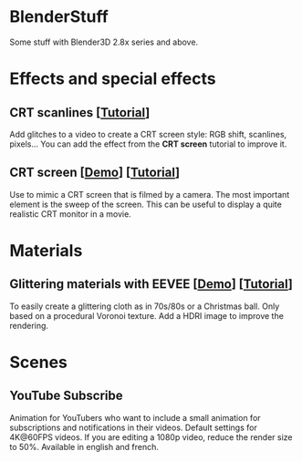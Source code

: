# BlenderStuff
Some stuff with Blender3D 2.8x series and above.

# Effects and special effects
## CRT scanlines [[Tutorial](https://www.youtube.com/watch?v=AIRUtfEyqWw)]
Add glitches to a video to create a CRT screen style: RGB shift, scanlines, pixels... You can add the effect from the **CRT screen** tutorial to improve it.

## CRT screen [[Demo](https://vimeo.com/447801413)] [[Tutorial](https://www.youtube.com/watch?v=H2zdDpQW2QY)]
Use to mimic a CRT screen  that is filmed by a camera. The most important element is the sweep of the screen. This can be useful to display a quite realistic CRT monitor in a movie.

# Materials
## Glittering materials with EEVEE [[Demo](https://vimeo.com/457535745)] [[Tutorial](https://www.youtube.com/watch?v=2grVeESe5CI)]
To easily create a glittering cloth as in 70s/80s or a Christmas ball. Only based on a procedural Voronoi texture. Add a HDRI image to improve the rendering.

# Scenes
## YouTube Subscribe
Animation for YouTubers who want to include a small animation for subscriptions and notifications in their videos. Default settings for 4K@60FPS videos. If you are editing a 1080p video, reduce the render size to 50%. Available in english and french.
